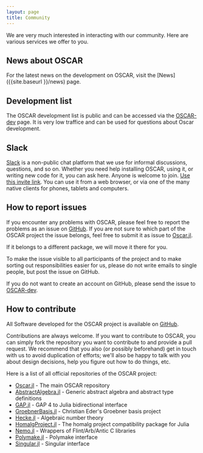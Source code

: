 ```yaml
---
layout: page
title: Community
---
```


We are very much interested in interacting with our community. Here are various services we offer to you.

## News about OSCAR

For the latest news on the development on OSCAR, visit the [News]({{site.baseurl }}/news) page.

## Development list

The OSCAR development list is public and can be accessed via the [OSCAR-dev](https://mail.mathematik.uni-kl.de/mailman/listinfo/oscar-dev) page.
It is very low traffice and can be used for questions about Oscar development.

## Slack

[Slack](https://slack.com) is a non-public chat platform that we use for informal discussions, questions, and so on. Whether you need help installing OSCAR, using it, or writing new code for it, you can ask here. Anyone is welcome to join. [Use this invite link](https://join.slack.com/t/oscar-system/shared_invite/zt-thtcv97k-2678bKQ~RpR~5gZszDcISw). You can use it from a web browser, or via one of the many native clients for phones, tablets and computers.

## How to report issues

If you encounter any problems with OSCAR, please feel free to report the problems as an issue on [GitHub](https://github.com/oscar-system). If you are not sure to which part of the OSCAR project the
issue belongs, feel free to submit it as issue to [Oscar.jl](https://github.com/oscar-system/Oscar.jl).

If it belongs to a different package, we will move it there for you.

To make the issue visible to all participants of the project and to make sorting out responsibilities easier for us, please do not write emails to single people, but post the issue on GitHub.

If you do not want to create an account on GitHub, please send the issue to [OSCAR-dev](mailto:oscar-dev@mathematik.uni-kl.de).

## How to contribute

All Software developed for the OSCAR project is available on [GitHub](https://github.com/oscar-system).

Contributions are always welcome. If you want to contribute to OSCAR, you can simply fork the repository you want to
contribute to and provide a pull request. We recommend that you also (or possibly beforehand) get in touch with us to
avoid duplication of efforts; we'll also be happy to talk with you about design decisions, help you figure out how
to do things, etc.

Here is a list of all official repositories of the OSCAR project:

* [Oscar.jl](https://github.com/oscar-system/Oscar.jl) - The main OSCAR repository
* [AbstractAlgebra.jl](https://github.com/Nemocas/AbstractAlgebra.jl) - Generic abstract algebra and abstract type definitions
* [GAP.jl](https://github.com/oscar-system/GAP.jl/) - GAP 4 to Julia bidirectional interface
* [GroebnerBasis.jl](https://github.com/ederc/GroebnerBasis.jl) - Christian Eder's Groebner basis project
* [Hecke.jl](https://github.com/thofma/Hecke.jl) - Algebraic number theory
* [HomalgProject.jl](https://github.com/homalg-project/HomalgProject.jl) - The homalg project compatibility package for Julia
* [Nemo.jl](https://github.com/Nemocas/Nemo.jl) - Wrappers of Flint/Arb/Antic C libraries
* [Polymake.jl](https://github.com/oscar-system/Polymake.jl) - Polymake interface
* [Singular.jl](https://github.com/oscar-system/Singular.jl) - Singular interface
